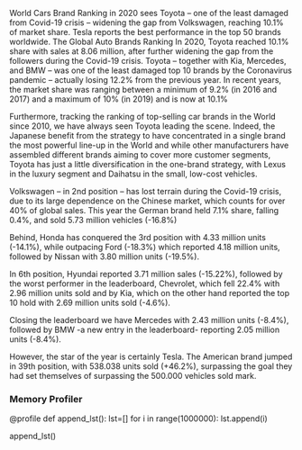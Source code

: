 World Cars Brand Ranking in 2020 sees Toyota – one of the least damaged from Covid-19 crisis – widening the gap from Volkswagen, reaching 10.1% of market share. Tesla reports the best performance in the top 50 brands worldwide.
The Global Auto Brands Ranking
In 2020, Toyota reached 10.1% share with sales at 8.06 million, after further widening the gap from the followers during the Covid-19 crisis. Toyota – together with Kia, Mercedes, and BMW – was one of the least damaged top 10 brands by the Coronavirus pandemic – actually losing 12.2% from the previous year. In recent years, the market share was ranging between a minimum of 9.2% (in 2016 and 2017) and a maximum of 10% (in 2019) and is now at 10.1%

Furthermore, tracking the ranking of top-selling car brands in the World since 2010, we have always seen Toyota leading the scene. Indeed, the Japanese benefit from the strategy to have concentrated in a single brand the most powerful line-up in the World and while other manufacturers have assembled different brands aiming to cover more customer segments, Toyota has just a little diversification in the one-brand strategy, with Lexus in the luxury segment and Daihatsu in the small, low-cost vehicles.

Volkswagen – in 2nd position – has lost terrain during the Covid-19 crisis, due to its large dependence on the Chinese market, which counts for over 40% of global sales.  This year the German brand held 7.1% share, falling 0.4%, and sold 5.73 million vehicles (-16.8%)

Behind, Honda has conquered the 3rd position with 4.33 million units (-14.1%), while outpacing Ford (-18.3%) which reported 4.18 million units, followed by Nissan with 3.80 million units (-19.5%). 

In 6th position, Hyundai reported 3.71 million sales (-15.22%), followed by the worst performer in the leaderboard, Chevrolet, which fell 22.4% with 2.96 million units sold and by Kia, which on the other hand reported the top 10 hold with 2.69 million units sold (-4.6%).

Closing the leaderboard we have Mercedes with 2.43 million units (-8.4%), followed by  BMW -a new entry in the leaderboard- reporting 2.05 million units (-8.4%).

However, the star of the year is certainly Tesla. The American brand jumped in 39th position, with 538.038 units sold (+46.2%), surpassing the goal they had set themselves of surpassing the 500.000 vehicles sold mark.

### Memory Profiler
@profile 
def append_lst():
  lst=[] 
  for i in range(1000000):
    lst.append(i) 
    
append_lst()
